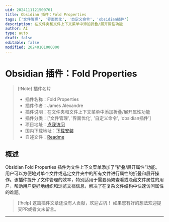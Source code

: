```yaml
---
uid: 2024111121500761
title: Obsidian 插件：Fold Properties
tags: ['文件管理', '界面优化', '自定义命令', 'obsidian插件']
description: 在文件夹和文件上下文菜单中添加折叠/展开属性功能
author: AI
type: auto
draft: false
editable: false
modified: 20240101000000
---
```


# Obsidian 插件：Fold Properties

> [!Note] 插件名片
> - 插件名称：Fold Properties
> - 插件作者：James Alexandre
> - 插件说明：在文件夹和文件上下文菜单中添加折叠/展开属性功能
> - 插件分类：['文件管理', '界面优化', '自定义命令', 'obsidian插件']
> - 项目地址：[点我访问](https://github.com/itsonlyjames/obsidian-fold-properties)
> - 国内下载地址：[下载安装](https://pkmer.cn/products/plugin/pluginMarket/?fold-properties)
> - 自述文件：[Readme](https://ghproxy.net/https://raw.githubusercontent.com/itsonlyjames/obsidian-fold-properties/master/README.md)



## 概述

Obsidian Fold Properties 插件为文件上下文菜单添加了“折叠/展开属性”功能。用户可以方便地对单个文件或选定文件夹中的所有文件进行属性的折叠和展开操作。该插件提升了文件管理的效率，特别适用于需要频繁查看或隐藏文件属性的用户，帮助用户更好地组织和浏览文档信息，解决了在复杂文件结构中快速访问属性的难题。


> [!help] 
> 这篇插件文章还没有人贡献，欢迎占坑！
> 如果您有好的想法欢迎提交PR或者文末留言。
> 

---




